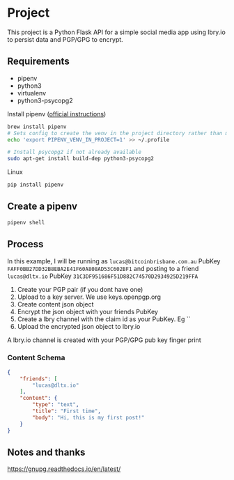 # Project

This project is a Python Flask API for a simple social media app using lbry.io to persist data and PGP/GPG to encrypt.

## Requirements

- pipenv
- python3
- virtualenv
- python3-psycopg2

Install pipenv ([official instructions](https://pipenv.pypa.io/en/latest/install/#installing-pipenv))

```bash
brew install pipenv
# Sets config to create the venv in the project directory rather than mapping it globally
echo 'export PIPENV_VENV_IN_PROJECT=1' >> ~/.profile

# Install psycopg2 if not already available
sudo apt-get install build-dep python3-psycopg2
```

Linux

```bash
pip install pipenv
```

## Create a pipenv

```bash
pipenv shell
```

## Process

In this example, I will be running as `lucas@bitcoinbrisbane.com.au` PubKey `FAFF0BB27DD32B8EBA2E41F60A808AD53C602BF1` and posting to a friend `lucas@dltx.io` PubKey `31C3DF951686F51D882C74570D2934925D219FFA`

1. Create your PGP pair (if you dont have one)
2. Upload to a key server.  We use keys.openpgp.org
3. Create content json object
4. Encrypt the json object with your friends PubKey
5. Create a lbry channel with the claim id as your PubKey.  Eg ``
6. Upload the encrypted json object to lbry.io

A lbry.io channel is created with your PGP/GPG pub key finger print

### Content Schema

```json
{
    "friends": [
        "lucas@dltx.io"
    ],
    "content": {
        "type": "text",
        "title": "First time",
        "body": "Hi, this is my first post!"
    }
}
```


## Notes and thanks

https://gnupg.readthedocs.io/en/latest/